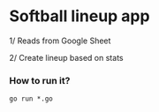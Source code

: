 # Softball lineup app

1/ Reads from Google Sheet

2/ Create lineup based on stats


### How to run it?

`go run *.go`